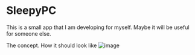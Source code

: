 # SleepyPC
 
This is a small app that I am developing for myself. Maybe it will be useful for someone else.


The concept. How it should look like
![image](https://github.com/user-attachments/assets/a312f04b-a3f6-4c8b-833f-a4c7f3fa1c3c)
